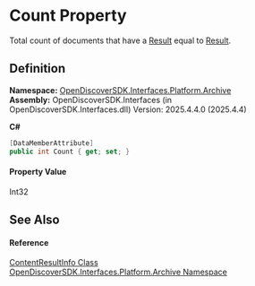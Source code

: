 # Count Property


Total count of documents that have a <a href="afc45d77-b73b-c2ea-47d8-95bb69deb137">Result</a> equal to <a href="3ce17dc8-e07a-edc9-b53b-d32c79766ae4">Result</a>.



## Definition
**Namespace:** <a href="dcc346b4-4dbe-f061-4b93-52d6a0a6fe6f">OpenDiscoverSDK.Interfaces.Platform.Archive</a>  
**Assembly:** OpenDiscoverSDK.Interfaces (in OpenDiscoverSDK.Interfaces.dll) Version: 2025.4.4.0 (2025.4.4)

**C#**
``` C#
[DataMemberAttribute]
public int Count { get; set; }
```



#### Property Value
Int32

## See Also


#### Reference
<a href="459fcf59-bebf-848f-4035-cc4395cc902f">ContentResultInfo Class</a>  
<a href="dcc346b4-4dbe-f061-4b93-52d6a0a6fe6f">OpenDiscoverSDK.Interfaces.Platform.Archive Namespace</a>  
